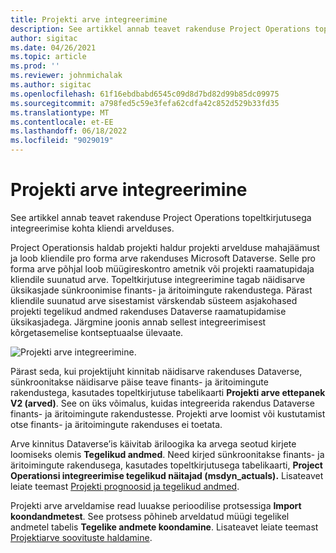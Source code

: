 ```yaml
---
title: Projekti arve integreerimine
description: See artikkel annab teavet rakenduse Project Operations topeltkirjutusega integreerimise kohta kliendi arvelduses.
author: sigitac
ms.date: 04/26/2021
ms.topic: article
ms.prod: ''
ms.reviewer: johnmichalak
ms.author: sigitac
ms.openlocfilehash: 61f16ebdbabd6545c09d8d7bd82d99b85dc09975
ms.sourcegitcommit: a798fed5c59e3fefa62cdfa42c852d529b33fd35
ms.translationtype: MT
ms.contentlocale: et-EE
ms.lasthandoff: 06/18/2022
ms.locfileid: "9029019"
---
```

# <a name="project-invoice-integration"></a>Projekti arve integreerimine

See artikkel annab teavet rakenduse Project Operations topeltkirjutusega integreerimise kohta kliendi arvelduses.

Project Operationsis haldab projekti haldur projekti arvelduse mahajäämust ja loob kliendile pro forma arve rakenduses Microsoft Dataverse. Selle pro forma arve põhjal loob müügireskontro ametnik või projekti raamatupidaja kliendile suunatud arve. Topeltkirjutuse integreerimine tagab näidisarve üksikasjade sünkroonimise finants- ja äritoimingute rakendustega. Pärast kliendile suunatud arve sisestamist värskendab süsteem asjakohased projekti tegelikud andmed rakenduses Dataverse raamatupidamise üksikasjadega. Järgmine joonis annab sellest integreerimisest kõrgetasemelise kontseptuaalse ülevaate.

   ![Projekti arve integreerimine.](./media/DW5Invoicing.png)

Pärast seda, kui projektijuht kinnitab näidisarve rakenduses Dataverse, sünkroonitakse näidisarve päise teave finants- ja äritoimingute rakendustega, kasutades topeltkirjutuse tabelikaarti **Projekti arve ettepanek V2 (arved)**. See on üks võimalus, kuidas integreerida rakendus Dataverse finants- ja äritoimingute rakendustesse. Projekti arve loomist või kustutamist otse finants- ja äritoimingute rakenduses ei toetata.

Arve kinnitus Dataverse’is käivitab äriloogika ka arvega seotud kirjete loomiseks olemis **Tegelikud andmed**. Need kirjed sünkroonitakse finants- ja äritoimingute rakendusega, kasutades topeltkirjutusega tabelikaarti, **Project Operationsi integreerimise tegelikud näitajad (msdyn\_actuals).** Lisateavet leiate teemast [Projekti prognoosid ja tegelikud andmed](resource-dual-write-estimates-actuals.md). 

Projekti arve arveldamise read luuakse perioodilise protsessiga **Import koondandmetest**. See protsess põhineb arveldatud müügi tegelikel andmetel tabelis **Tegelike andmete koondamine**. Lisateavet leiate teemast [Projektiarve soovituste haldamine](../invoicing/format-update-project-invoice-proposals.md#create-project-invoice-proposals). 
